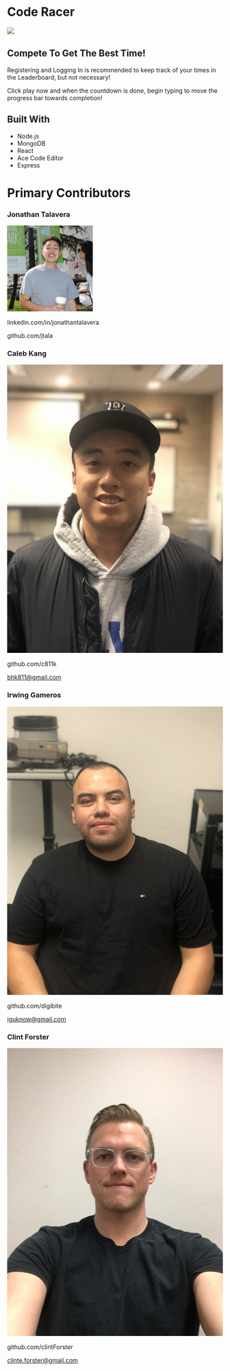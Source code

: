 # Code Racer


<img src="./client/src/components/pages/Home/images/frontPageGif.gif">

## Compete To Get The Best Time!

Registering and Logging In is recommended to keep track of your times in the Leaderboard, but not necessary! 

Click play now and when the countdown is done, begin typing to move the progress bar towards completion!



## Built With

* Node.js
* MongoDB
* React
* Ace Code Editor
* Express



# Primary Contributors

### Jonathan Talavera
<img src="./client/src/components/pages/About/images/jonathanCR.jpeg">

linkedin.com/in/jonathantalavera

github.com/jtala


### Caleb Kang

<img src="./client/src/components/pages/About/images/calebCR.jpg">

github.com/c811k

bhk811@gmail.com

### Irwing Gameros

<img src="./client/src/components/pages/About/images/irwingCR.jpg">

github.com/digibite

iguknow@gmail.com

### Clint Forster

<img src="./client/src/components/pages/About/images/clintCR.jpg">

github.com/clintForster

clinte.forster@gmail.com
